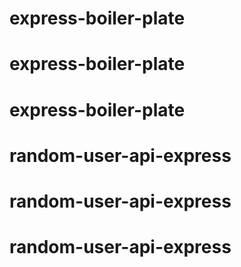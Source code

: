 # express-boiler-plate
# express-boiler-plate
# express-boiler-plate
# random-user-api-express
# random-user-api-express
# random-user-api-express
